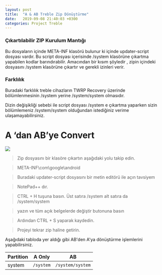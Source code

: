 ```yaml
---
layout: post
title:  "A & AB Treble Zip Dönüştürme"
date:   2019-09-08 21:40:03 +0300
categories: Project Treble
---
```

### Çıkartılabilir ZIP Kurulum Mantığı

Bu dosyaların içinde META-INF klasörü bulunur ki içinde updater-script dosyası vardır.
Bu script dosyası içerisinde /system klasörüne çıkartma yapabilen kodlar barındırabilir.
Amacından bir kısım şöyledir , zipin içindeki dosyasını /system klasörüne çıkartır ve gerekli izinleri verir.

###  Farklılık

Buradaki farklılık treble cihazların TWRP Recovery üzerinde bölümlenmesinin /system yerine /system/system olmasıdır.

Dizin değişikliği sebebi ile script dosyası /system e çıkartma yaparken sizin bölümlemeniz /system/system olduğundan istediğiniz verime ulaşamayabilirsiniz.

# A ‘dan AB’ye Convert
**![](https://lh6.googleusercontent.com/XbMPcKHThPciTw6B3yjELZKHDhOZtSCwGrJe35Tv13wRtSrG3JkBmsHh8iSXHqKmGTUWGbc7PeXizVjdymy2d1gwzD5Aiw8pFhMu22kVoWPYkifnfXagTbCjErK8DVa8836X1Y3G)**
> Zip dosyasını bir klasöre çıkartın aşağıdaki yolu takip edin.

>META-INF\com\google\android

>Buradaki updater-script dosyasını bir metin editörü ile açın tavsiyem 

>NotePad++ dır.

>CTRL + H tuşuna basın. Üst satıra /system alt satıra da /system/system 

>yazın ve tüm açık belgelerde değiştir butonuna basın

>Ardından CTRL + S yaparak kaydedin.

>Projeyi tekrar zip haline getirin.

Aşağıdaki tabloda yer aldığı gibi AB'den A'ya dönüştürme işlemlerini yapabilirsiniz.

|       Partition         |A Only                           |AB                         |
|------------------|------------------------------- |---------------------------------|
|system            |`/system`					  | `/system/system`

